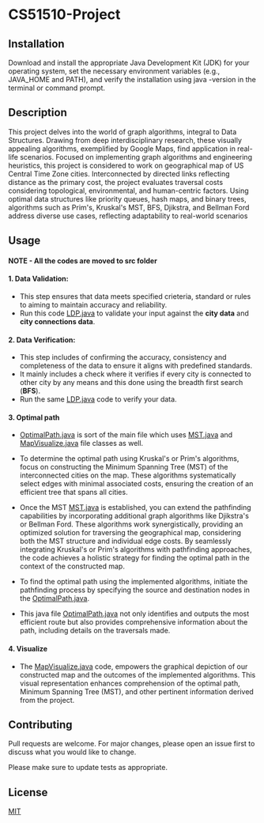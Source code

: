 # CS51510-Project

## Installation
Download and install the appropriate Java Development Kit (JDK) for your operating system, set the necessary environment variables (e.g., JAVA_HOME and PATH), and verify the installation using java -version in the terminal or command prompt.

## Description
This project delves into the world of graph algorithms, integral to Data Structures. Drawing from deep interdisciplinary research, these visually appealing algorithms, exemplified by Google Maps, find application in real-life scenarios. Focused on implementing graph algorithms and engineering heuristics, this project is considered to work on geographical map of US Central Time Zone cities. Interconnected by directed links reflecting distance as the primary cost, the project evaluates traversal costs considering topological, environmental, and human-centric factors. Using optimal data structures like priority queues, hash maps, and binary trees, algorithms such as Prim's, Kruskal's MST, BFS, Djikstra, and Bellman Ford address diverse use cases, reflecting adaptability to real-world scenarios

## Usage
#### NOTE - All the codes are moved to src folder
#### 1. Data Validation:
- This step ensures that data meets specified crieteria, standard or rules to aiming to maintain accuracy and reliability.
- Run this code [LDP.java](LDP.java) to validate your input against the **city data** and **city connections data**.

#### 2. Data Verification:
- This step includes of confirming the accuracy, consistency and completeness of the data to ensure it aligns with predefined standards.
- It mainly includes a check where it verifies if every city is connected to other city by any means and this done using the breadth first search (**BFS**).
- Run the same [LDP.java](LDP.java) code to verify your data.
     
#### 3. Optimal path
- [OptimalPath.java](OptimalPath.java) is sort of the main file which uses [MST.java](MST.java) and [MapVisualize.java](MapVisualize.java) file classes as well. 

- To determine the optimal path using Kruskal's or Prim's algorithms, focus on constructing the Minimum Spanning Tree (MST) of the interconnected cities on the map. These algorithms systematically select edges with minimal associated costs, ensuring the creation of an efficient tree that spans all cities.
- Once the MST [MST.java](MST.java) is established, you can extend the pathfinding capabilities by incorporating additional graph algorithms like Djikstra's or Bellman Ford. These algorithms work synergistically, providing an optimized solution for traversing the geographical map, considering both the MST structure and individual edge costs. By seamlessly integrating Kruskal's or Prim's algorithms with pathfinding approaches, the code achieves a holistic strategy for finding the optimal path in the context of the constructed map.
- To find the optimal path using the implemented algorithms, initiate the pathfinding process by specifying the source and destination nodes in the [OptimalPath.java](OptimalPath.java). 
- This java file [OptimalPath.java](OptimalPath.java) not only identifies and outputs the most efficient route but also provides comprehensive information about the path, including details on the traversals made.
#### 4. Visualize 
- The [MapVisualize.java](MapVisualize.java) code, empowers the graphical depiction of our constructed map and the outcomes of the implemented algorithms. This visual representation enhances comprehension of the optimal path, Minimum Spanning Tree (MST), and other pertinent information derived from the project.

## Contributing

Pull requests are welcome. For major changes, please open an issue first to discuss what you would like to change.

Please make sure to update tests as appropriate.

## License

[MIT](https://choosealicense.com/licenses/mit/)
